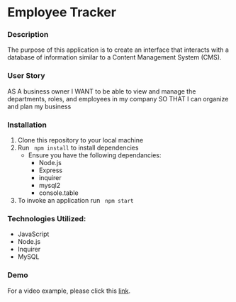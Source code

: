 # Employee Tracker

### Description

The purpose of this application is to create an interface that interacts with a database of information similar to a Content Management System (CMS).

### User Story

AS A business owner
I WANT to be able to view and manage the departments, roles, and employees in my company
SO THAT I can organize and plan my business

### Installation

1. Clone this repository to your local machine
2. Run <code> npm install</code> to install dependencies
    - Ensure you have the following dependancies:
        - Node.js
        - Express
        - inquirer
        - mysql2
        - console.table
3. To invoke an application run <code> npm start </code>


### Technologies Utilized:

* JavaScript
* Node.js
* Inquirer
* MySQL

### Demo

For a video example, please click this [link](https://drive.google.com/file/d/1KmE-x7o89TyF2YopZVXegs17oITuQ53C/view?usp=sharing).

